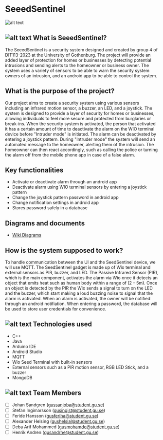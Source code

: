 # SeeedSentinel

![alt text](https://i.imgur.com/nvrCLK7.png)

## ![alt text](https://i.imgur.com/nnc05xy.png) What is SeeedSentinel?

The SeeedSentinel is a security system designed and created by group 4 of DIT113-2023 at the University of Gothenburg.
The project will provide an added layer of protection for homes or businesses by detecting potential intrusions and 
sending alerts to the homeowner or business owner. The system uses a variety of sensors to be able to warn the security
system owners of an intrusion, and an android app to be able to control the system.


## What is the purpose of the project?

Our project aims to create a security system using various sensors including an infrared motion sensor, a buzzer, an LED, 
and a joystick. The system is designed to provide a layer of security for homes or businesses, allowing 
individuals to feel more secure and protected from burglaries or break-ins. 
When the security system is activated, the person that activated it has a certain amount of time to deactivate the alarm 
on the WIO terminal device before "Intruder mode" is initiated. The alarm can be deactivated by entering a joystick pattern.
During "Intruder mode" the system will send an automated message to the homeowner, alerting them of the intrusion.
The homeowner can then react accordingly, such as calling the police or turning the alarm off from the mobile phone
app in case of a false alarm.

## Key functionalities

- Activate or deactivate alarm through an android app
- Deactivate alarm using WIO terminal sensors by entering a joystick pattern
- Change the joystick pattern password in android app
- Change notification settings in android app
- Stores password safely in a database

## Diagrams and documents

- [Wiki Diagrams](https://git.chalmers.se/courses/dit113/2023/group-4/thief-detector/-/wikis/Diagrams)

## How is the system supposed to work?

To handle communication between the UI and the SeedSentinel device, we will use MQTT.
The SeedSentinel gadget is made up of Wio terminal and external sensors as PIR, buzzer, and LED. The Passive Infrared 
Sensor (PIR), which is the main component, activates the alarm via Wio once it detects an object that emits heat such as
human body within a range of (2 – 5m).
Once an object is detected by the PIR the Wio sends a signal to turn on the LED and the buzzer, which start making a loud 
buzzing noise to signal that the alarm is activated.
When an alarm is activated, the owner will be notified through an android notifiation. When entering a password, the database will be used 
to store user credentials for convenience.



## ![alt text](https://i.imgur.com/GBdgh4z.png) Technologies used

- C++
- Java
- Arduino IDE
- Android Studio
- MQTT 
- Wio Seed Terminal with built-in sensors
- External sensors such as a PIR motion sensor, RGB LED Stick, and a buzzer
- MongoDB


## ![alt text](https://i.imgur.com/S0Q1MxJ.png) Team Members

- [ ] Johan Sandgren (gussanjoba@student.gu.se)
- [ ] Stefan Ingimarsson (gusingist@student.gu.se)
- [ ] Feride Hansson (gusferiha@student.gu.se)
- [ ] Alexander Helsing (gushelsial@student.gu.se)
- [ ] Deba Arif Mohammed (gusmohamde@student.gu.se)
- [ ] Henrik Andren (gusandrhe@student.gu.se)
